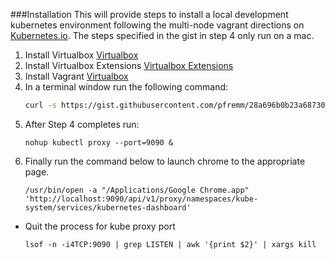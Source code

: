 ###Installation
This will provide steps to install a local development kubernetes environment following the multi-node vagrant directions on [Kubernetes.io](http://kubernetes.io/).  The steps specified in the gist in step 4 only run on a mac.

1. Install Virtualbox [Virtualbox](https://www.virtualbox.org/wiki/Downloads)
2. Install Virtualbox Extensions [Virtualbox Extensions](http://download.virtualbox.org/virtualbox/5.0.18/Oracle_VM_VirtualBox_Extension_Pack-5.0.18-106667.vbox-extpack)
3. Install Vagrant [Virtualbox](https://www.virtualbox.org/wiki/Downloads)
4. In a terminal window run the following command:
    ```bash
    curl -s https://gist.githubusercontent.com/pfremm/28a696b0b23a68730e36ff0476b1a42d/raw/d104d3e7fb897dc7b96e0d4a3d65089bcfc5b673/kubeup.sh > kubeup.sh && bash kubeup.sh
    ```
5. After Step 4 completes run:
    ```shell
    nohup kubectl proxy --port=9090 &
    ```
6. Finally run the command below to launch chrome to the appropriate page.
    ```shell
    /usr/bin/open -a "/Applications/Google Chrome.app" 'http://localhost:9090/api/v1/proxy/namespaces/kube-system/services/kubernetes-dashboard'

    ```
* Quit the process for kube proxy port
    ```shell
    lsof -n -i4TCP:9090 | grep LISTEN | awk '{print $2}' | xargs kill
    ```
